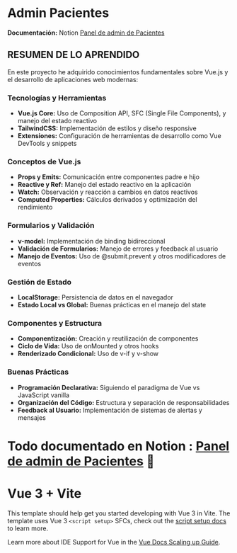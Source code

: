 # Admin Pacientes
<b>Documentación:</b> Notion [Panel de admin de Pacientes](https://www.notion.so/Panel-de-admin-de-Pacientes-2085592c6f7e807b8d22f1fad15ce152?source=copy_link)

## RESUMEN DE LO APRENDIDO

En este proyecto he adquirido conocimientos fundamentales sobre Vue.js y el desarrollo de aplicaciones web modernas:

### Tecnologías y Herramientas

- **Vue.js Core:** Uso de Composition API, SFC (Single File Components), y manejo del estado reactivo
- **TailwindCSS:** Implementación de estilos y diseño responsive
- **Extensiones:** Configuración de herramientas de desarrollo como Vue DevTools y snippets

### Conceptos de Vue.js

- **Props y Emits:** Comunicación entre componentes padre e hijo
- **Reactive y Ref:** Manejo del estado reactivo en la aplicación
- **Watch:** Observación y reacción a cambios en datos reactivos
- **Computed Properties:** Cálculos derivados y optimización del rendimiento

### Formularios y Validación

- **v-model:** Implementación de binding bidireccional
- **Validación de Formularios:** Manejo de errores y feedback al usuario
- **Manejo de Eventos:** Uso de @submit.prevent y otros modificadores de eventos

### Gestión de Estado

- **LocalStorage:** Persistencia de datos en el navegador
- **Estado Local vs Global:** Buenas prácticas en el manejo del state

### Componentes y Estructura

- **Componentización:** Creación y reutilización de componentes
- **Ciclo de Vida:** Uso de onMounted y otros hooks
- **Renderizado Condicional:** Uso de v-if y v-show

### Buenas Prácticas

- **Programación Declarativa:** Siguiendo el paradigma de Vue vs JavaScript vanilla
- **Organización del Código:** Estructura y separación de responsabilidades
- **Feedback al Usuario:** Implementación de sistemas de alertas y mensajes

# Todo documentado en Notion : [Panel de admin de Pacientes](https://www.notion.so/Panel-de-admin-de-Pacientes-2085592c6f7e807b8d22f1fad15ce152?source=copy_link) 🚀

# Vue 3 + Vite

This template should help get you started developing with Vue 3 in Vite. The template uses Vue 3 `<script setup>` SFCs, check out the [script setup docs](https://v3.vuejs.org/api/sfc-script-setup.html#sfc-script-setup) to learn more.

Learn more about IDE Support for Vue in the [Vue Docs Scaling up Guide](https://vuejs.org/guide/scaling-up/tooling.html#ide-support).
